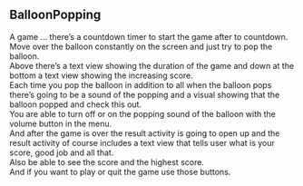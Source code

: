 ## BalloonPopping 

A game … there’s a countdown timer to start the game after to countdown.  
Move over the balloon constantly on the screen and just try to pop the balloon.  
Above there’s a text view showing the duration of the game and down at the bottom a text view showing the increasing score.   
Each time you pop the balloon in addition to all when the balloon pops there’s going to be a sound of the popping and a visual showing that the balloon popped and check this out.   
You are able to turn off or on the popping sound of the balloon with the volume button in the menu.   
And after the game is over the result activity is going to open up and the result activity of course includes a text view that tells user what is your score, good job and all that.   
Also be able to see the score and the highest score.   
And if you want to play or quit the game use those buttons.  
